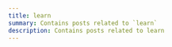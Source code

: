 ```yaml
---
title: learn
summary: Contains posts related to `learn`
description: Contains posts related to learn
---
```


